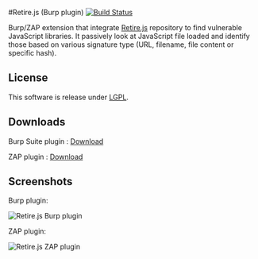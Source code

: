 #Retire.js (Burp plugin) [![Build Status](https://travis-ci.org/h3xstream/burp-retire-js.png)](https://travis-ci.org/h3xstream/burp-retire-js)

Burp/ZAP extension that integrate [Retire.js](https://github.com/bekk/retire.js) repository to find vulnerable JavaScript libraries. It passively look at JavaScript file loaded and identify those based on various signature type (URL, filename, file content or specific hash).

## License

This software is release under [LGPL](http://www.gnu.org/licenses/lgpl.html).

## Downloads

Burp Suite plugin : [Download](https://raw.githubusercontent.com/h3xstream/burp-retire-js/gh-pages/releases/burp/burp-retire-js-1.jar)

ZAP plugin : [Download](https://raw.githubusercontent.com/h3xstream/burp-retire-js/gh-pages/releases/zap/retirejs-alpha-1.zap)

## Screenshots

Burp plugin:

![Retire.js Burp plugin](https://raw.githubusercontent.com/h3xstream/burp-retire-js/gh-pages/screenshots/screenshot_burp_plugin.png)

ZAP plugin:

![Retire.js ZAP plugin](https://raw.githubusercontent.com/h3xstream/burp-retire-js/gh-pages/screenshots/screenshot_zap_plugin.png)
